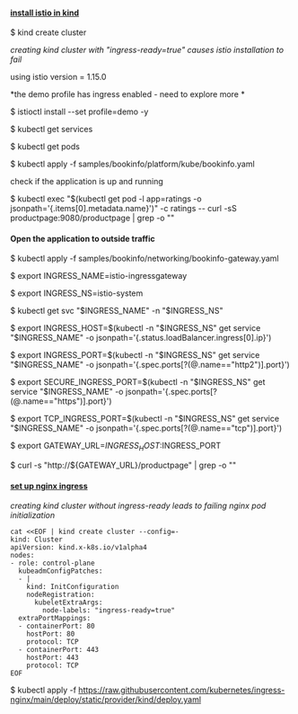 #### <ins>install istio in kind</ins>

$ kind create cluster

*creating kind cluster with "ingress-ready=true" causes istio installation to fail*

using istio version = 1.15.0

*the demo profile has ingress enabled - need to explore more *

$ istioctl install --set profile=demo -y

$ kubectl get services

$ kubectl get pods

$ kubectl apply -f samples/bookinfo/platform/kube/bookinfo.yaml

check if the application is up and running

$ kubectl exec "$(kubectl get pod -l app=ratings -o jsonpath='{.items[0].metadata.name}')" -c ratings -- curl -sS productpage:9080/productpage | grep -o "<title>.*</title>"

#### Open the application to outside traffic

$ kubectl apply -f samples/bookinfo/networking/bookinfo-gateway.yaml 

$ export INGRESS_NAME=istio-ingressgateway

$ export INGRESS_NS=istio-system

$ kubectl get svc "$INGRESS_NAME" -n "$INGRESS_NS"

$ export INGRESS_HOST=$(kubectl -n "$INGRESS_NS" get service "$INGRESS_NAME" -o jsonpath='{.status.loadBalancer.ingress[0].ip}')

$ export INGRESS_PORT=$(kubectl -n "$INGRESS_NS" get service "$INGRESS_NAME" -o jsonpath='{.spec.ports[?(@.name=="http2")].port}')

$ export SECURE_INGRESS_PORT=$(kubectl -n "$INGRESS_NS" get service "$INGRESS_NAME" -o jsonpath='{.spec.ports[?(@.name=="https")].port}')

$ export TCP_INGRESS_PORT=$(kubectl -n "$INGRESS_NS" get service "$INGRESS_NAME" -o jsonpath='{.spec.ports[?(@.name=="tcp")].port}')

$ export GATEWAY_URL=$INGRESS_HOST:$INGRESS_PORT

$ curl -s "http://${GATEWAY_URL}/productpage" | grep -o "<title>.*</title>"


#### <ins> set up nginx ingress </ins>

 *creating kind cluster without ingress-ready leads to failing nginx pod initialization*

```console
cat <<EOF | kind create cluster --config=-
kind: Cluster
apiVersion: kind.x-k8s.io/v1alpha4
nodes:
- role: control-plane
  kubeadmConfigPatches:
  - |
    kind: InitConfiguration
    nodeRegistration:
      kubeletExtraArgs:
        node-labels: "ingress-ready=true"
  extraPortMappings:
  - containerPort: 80
    hostPort: 80
    protocol: TCP
  - containerPort: 443
    hostPort: 443
    protocol: TCP
EOF
```

$ kubectl apply -f https://raw.githubusercontent.com/kubernetes/ingress-nginx/main/deploy/static/provider/kind/deploy.yaml
